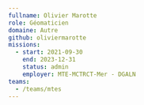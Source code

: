 ```yaml
---
fullname: Olivier Marotte
role: Géomaticien
domaine: Autre
github: oliviermarotte
missions:
  - start: 2021-09-30
    end: 2023-12-31
    status: admin
    employer: MTE-MCTRCT-Mer - DGALN
teams:
  - /teams/mtes
---
```


